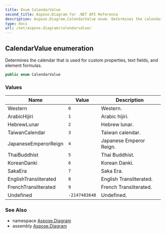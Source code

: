 ```yaml
---
title: Enum CalendarValue
second_title: Aspose.Diagram for .NET API Reference
description: Aspose.Diagram.CalendarValue enum. Determines the calendar that is used for custom properties text fields and element formulas
type: docs
url: /net/aspose.diagram/calendarvalue/
---
```

## CalendarValue enumeration

Determines the calendar that is used for custom properties, text fields, and element formulas.

```csharp
public enum CalendarValue
```

### Values

| Name | Value | Description |
| --- | --- | --- |
| Western | `0` | Western. |
| ArabicHijiri | `1` | Arabic hijiri. |
| HebrewLunar | `2` | Hebrew lunar. |
| TaiwanCalendar | `3` | Taiwan calendar. |
| JapaneseEmperorReign | `4` | Japanese Emperor Reign. |
| ThaiBuddhist | `5` | Thai Buddhist. |
| KoreanDanki | `6` | Korean Danki. |
| SakaEra | `7` | Saka Era. |
| EnglishTransliterated | `8` | English Transliterated. |
| FrenchTransliterated | `9` | French Transliterated. |
| Undefined | `-2147483648` | Undefined. |

### See Also

* namespace [Aspose.Diagram](../../aspose.diagram/)
* assembly [Aspose.Diagram](../../)



